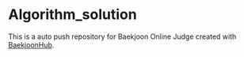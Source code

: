 # Algorithm_solution
This is a auto push repository for Baekjoon Online Judge created with [BaekjoonHub](https://github.com/BaekjoonHub/BaekjoonHub).
